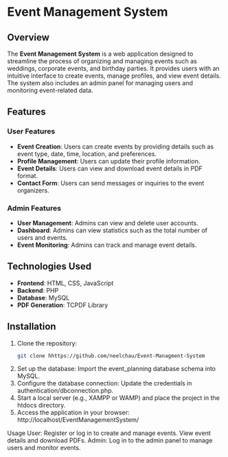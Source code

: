 # Event Management System

## Overview
The **Event Management System** is a web application designed to streamline the process of organizing and managing events such as weddings, corporate events, and birthday parties. It provides users with an intuitive interface to create events, manage profiles, and view event details. The system also includes an admin panel for managing users and monitoring event-related data.

## Features
### User Features
- **Event Creation**: Users can create events by providing details such as event type, date, time, location, and preferences.
- **Profile Management**: Users can update their profile information.
- **Event Details**: Users can view and download event details in PDF format.
- **Contact Form**: Users can send messages or inquiries to the event organizers.

### Admin Features
- **User Management**: Admins can view and delete user accounts.
- **Dashboard**: Admins can view statistics such as the total number of users and events.
- **Event Monitoring**: Admins can track and manage event details.


## Technologies Used
- **Frontend**: HTML, CSS, JavaScript
- **Backend**: PHP
- **Database**: MySQL
- **PDF Generation**: TCPDF Library

## Installation
1. Clone the repository:
   ```bash
   git clone hhttps://github.com/neelchau/Event-Managment-System
2. Set up the database:    Import the event_planning database schema into MySQL.
3. Configure the database connection: Update the credentials in authentication/dbconnection.php.
4. Start a local server (e.g., XAMPP or WAMP) and place the project in the htdocs directory.
5. Access the application in your browser: http://localhost/EventManagementSystem/

Usage
User:
Register or log in to create and manage events.
View event details and download PDFs.
Admin:
Log in to the admin panel to manage users and monitor events.
